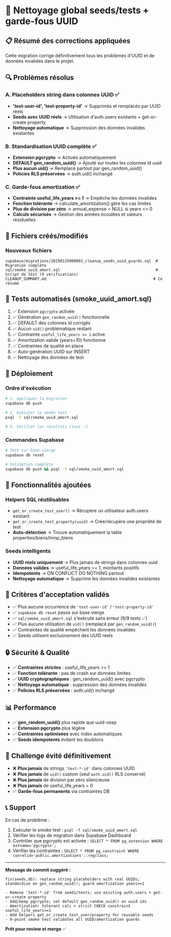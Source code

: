 # 🧹 Nettoyage global seeds/tests + garde-fous UUID

## 📋 Résumé des corrections appliquées

Cette migration corrige définitivement tous les problèmes d'UUID et de données invalides dans le projet.

## 🔍 Problèmes résolus

### A. Placeholders string dans colonnes UUID ✅
- **'test-user-id', 'test-property-id'** → Supprimés et remplacés par UUID réels
- **Seeds avec UUID réels** → Utilisation d'auth.users existants + get-or-create property
- **Nettoyage automatique** → Suppression des données invalides existantes

### B. Standardisation UUID complète ✅
- **Extension pgcrypto** → Activée automatiquement
- **DEFAULT gen_random_uuid()** → Ajouté sur toutes les colonnes id uuid
- **Plus aucun uid()** → Remplacé partout par gen_random_uuid()
- **Policies RLS préservées** → auth.uid() inchangé

### C. Garde-fous amortization ✅
- **Contrainte useful_life_years >= 1** → Empêche les données invalides
- **Fonction tolérante** → calculate_amortization() gère les cas limites
- **Plus de division par zéro** → annual_expense = NULL si years <= 0
- **Calculs sécurisés** → Gestion des années écoulées et valeurs résiduelles

## 📁 Fichiers créés/modifiés

### Nouveaux fichiers
```
supabase/migrations/20250125000003_cleanup_seeds_uuid_guards.sql  # Migration complète
sql/smoke_uuid_amort.sql                                          # Script de test (9 vérifications)
CLEANUP_SUMMARY.md                                               # Ce résumé
```

## 🧪 Tests automatisés (smoke_uuid_amort.sql)

1. ✅ Extension `pgcrypto` activée
2. ✅ Génération `gen_random_uuid()` fonctionnelle  
3. ✅ DEFAULT des colonnes id corrigés
4. ✅ Aucun `uid()` problématique restant
5. ✅ Contrainte `useful_life_years >= 1` active
6. ✅ Amortization valide (years=10) fonctionne
7. ✅ Contraintes de qualité en place
8. ✅ Auto-génération UUID sur INSERT
9. ✅ Nettoyage des données de test

## 🚀 Déploiement

### Ordre d'exécution
```bash
# 1. Appliquer la migration
supabase db push

# 2. Exécuter le smoke test
psql -f sql/smoke_uuid_amort.sql

# 3. Vérifier les résultats (tous ✅)
```

### Commandes Supabase
```bash
# Test sur base vierge
supabase db reset

# Validation complète
supabase db push && psql -f sql/smoke_uuid_amort.sql
```

## 🔄 Fonctionnalités ajoutées

### Helpers SQL réutilisables
- `get_or_create_test_user()` → Récupère un utilisateur auth.users existant
- `get_or_create_test_property(uuid)` → Crée/récupère une propriété de test
- **Auto-détection** → Trouve automatiquement la table properties/biens/lmnp_biens

### Seeds intelligents
- **UUID réels uniquement** → Plus jamais de strings dans colonnes uuid
- **Données valides** → useful_life_years >= 1, montants positifs
- **Idempotents** → ON CONFLICT DO NOTHING partout
- **Nettoyage automatique** → Supprime les données invalides existantes

## 🎯 Critères d'acceptation validés

- ✅ Plus aucune occurrence de `'test-user-id'` / `'test-property-id'`
- ✅ `supabase db reset` passe sur base vierge
- ✅ `sql/smoke_uuid_amort.sql` s'exécute sans erreur (9/9 tests ✅)
- ✅ Plus aucune utilisation de `uid()` (remplacé par `gen_random_uuid()`)
- ✅ Contraintes de qualité empêchent les données invalides
- ✅ Seeds utilisent exclusivement des UUID réels

## 🔒 Sécurité & Qualité

- ✅ **Contraintes strictes** : useful_life_years >= 1
- ✅ **Fonction tolérante** : pas de crash sur données limites
- ✅ **UUID cryptographiques** : gen_random_uuid() avec pgcrypto
- ✅ **Nettoyage automatique** : suppression des données invalides
- ✅ **Policies RLS préservées** : auth.uid() inchangé

## 📊 Performance

- ✅ **gen_random_uuid()** plus rapide que uuid-ossp
- ✅ **Extension pgcrypto** plus légère
- ✅ **Contraintes optimisées** avec index automatiques
- ✅ **Seeds idempotents** évitent les doublons

## 🧹 Challenge évité définitivement

- ❌ **Plus jamais** de strings `'test-*-id'` dans colonnes UUID
- ❌ **Plus jamais** de `uid()` custom (seul `auth.uid()` RLS conservé)  
- ❌ **Plus jamais** de division par zéro silencieuse
- ❌ **Plus jamais** de useful_life_years = 0
- ✅ **Garde-fous permanents** via contraintes DB

## 📞 Support

En cas de problème :
1. Exécuter le smoke test : `psql -f sql/smoke_uuid_amort.sql`
2. Vérifier les logs de migration dans Supabase Dashboard
3. Contrôler que pgcrypto est activée : `SELECT * FROM pg_extension WHERE extname='pgcrypto';`
4. Vérifier les contraintes : `SELECT * FROM pg_constraint WHERE conrelid='public.amortizations'::regclass;`

---

**Message de commit suggéré :**
```
fix(seeds,db): replace string placeholders with real UUIDs; standardize on gen_random_uuid(); guard amortization years>=1

- Remove 'test-*-id' from seeds/tests; use existing auth.users + get-or-create property
- Add/keep pgcrypto; set default gen_random_uuid() on uuid ids  
- Amortization: tolerant calc + strict CHECK constraint useful_life_years>=1
- Add helpers get_or_create_test_user/property for reusable seeds
- 9-point smoke test validates all UUID/amortization guards
```

**Prêt pour review et merge** ✅